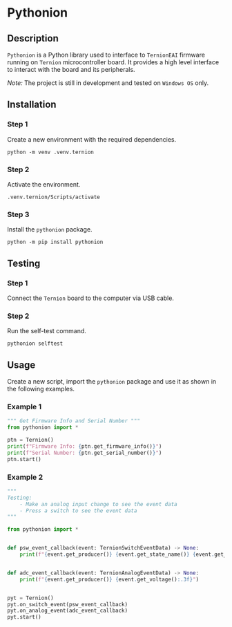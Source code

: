 # Pythonion

## Description

`Pythonion` is a Python library used to interface to `TernionEAI` firmware running on `Ternion` microcontroller board.
It provides a high level interface to interact with the board and its peripherals.

*Note:* The project is still in development and tested on `Windows OS` only.


## Installation


### Step 1

Create a new environment with the required dependencies.

```
python -m venv .venv.ternion
```

### Step 2

Activate the environment.

```
.venv.ternion/Scripts/activate
```

### Step 3

Install the `pythonion` package.

```
python -m pip install pythonion
```

## Testing

### Step 1
Connect the `Ternion` board to the computer via USB cable.

### Step 2

Run the self-test command.

```
pythonion selftest
```


## Usage

Create a new script, import the `pythonion` package and use it as shown in the following examples.

### Example 1

```py
""" Get Firmware Info and Serial Number """
from pythonion import *

ptn = Ternion()
print(f"Firmware Info: {ptn.get_firmware_info()}")
print(f"Serial Number: {ptn.get_serial_number()}")
ptn.start()
```

### Example 2
```python
"""
Testing:
    - Make an analog input change to see the event data
    - Press a switch to see the event data
"""

from pythonion import *


def psw_event_callback(event: TernionSwitchEventData) -> None:
    print(f"{event.get_producer()} {event.get_state_name()} {event.get_press_count()}")


def adc_event_callback(event: TernionAnalogEventData) -> None:
    print(f"{event.get_producer()} {event.get_voltage():.3f}")


pyt = Ternion()
pyt.on_switch_event(psw_event_callback)
pyt.on_analog_event(adc_event_callback)
pyt.start()
```
